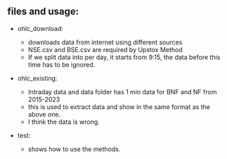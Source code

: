 ## files and usage:

- ohlc_download:
  * downloads data from internet using different sources
  * NSE.csv and BSE.csv are required by Upstox Method
  * If we split data into per day, it starts from 9:15, the data before this time has to be ignored.

- ohlc_existing:
  * Intraday data and data folder has 1 min data for BNF and NF from 2015-2023
  * this is used to extract data and show in the same format as the above one.
  * I think the data is wrong.
 
- test:
  * shows how to use the methods.
